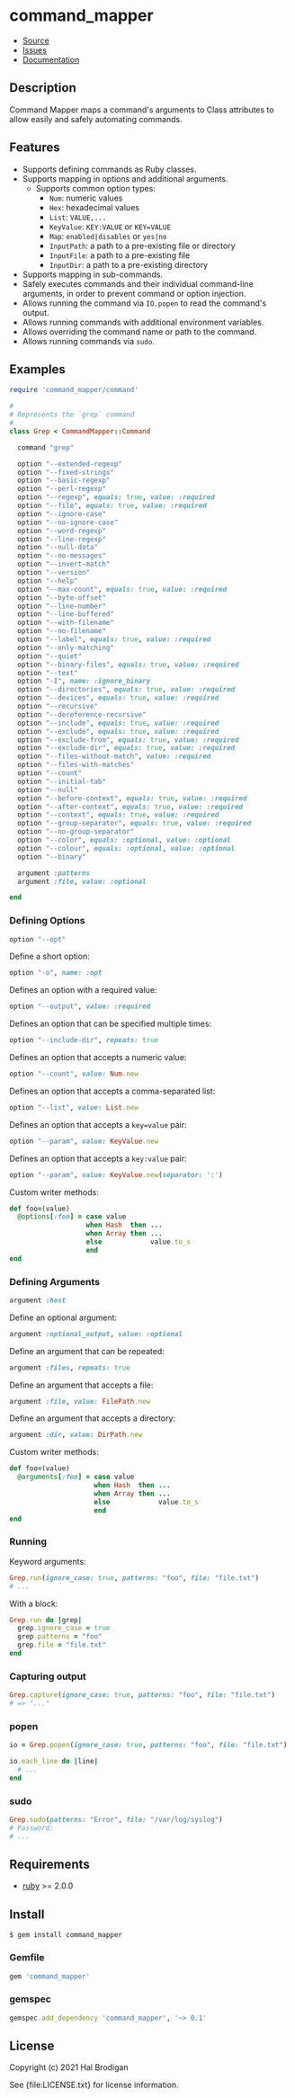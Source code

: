 # command_mapper

* [Source](https://github.com/postmodern/command_mapper)
* [Issues](https://github.com/postmodern/command_mapper/issues)
* [Documentation](http://rubydoc.info/gems/command_mapper/frames)

## Description
  
Command Mapper maps a command's arguments to Class attributes to allow easily
and safely automating commands.

## Features

* Supports defining commands as Ruby classes.
* Supports mapping in options and additional arguments.
  * Supports common option types:
    * `Num`: numeric values
    * `Hex`: hexadecimal values
    * `List`: `VALUE,...`
    * `KeyValue`: `KEY:VALUE` or `KEY=VALUE`
    * `Map`: `enabled|disables` or `yes|no`
    * `InputPath`: a path to a pre-existing file or directory
    * `InputFile`: a path to a pre-existing file
    * `InputDir`: a path to a pre-existing directory
* Supports mapping in sub-commands.
* Safely executes commands and their individual command-line arguments,
  in order to prevent command or option injection.
* Allows running the command via `IO.popen` to read the command's output.
* Allows running commands with additional environment variables.
* Allows overriding the command name or path to the command.
* Allows running commands via `sudo`.

## Examples

```ruby
require 'command_mapper/command'

#
# Represents the `grep` command
#
class Grep < CommandMapper::Command

  command "grep"

  option "--extended-regexp"
  option "--fixed-strings"
  option "--basic-regexp"
  option "--perl-regexp"
  option "--regexp", equals: true, value: :required
  option "--file", equals: true, value: :required
  option "--ignore-case"
  option "--no-ignore-case"
  option "--word-regexp"
  option "--line-regexp"
  option "--null-data"
  option "--no-messages"
  option "--invert-match"
  option "--version"
  option "--help"
  option "--max-count", equals: true, value: :required
  option "--byte-offset"
  option "--line-number"
  option "--line-buffered"
  option "--with-filename"
  option "--no-filename"
  option "--label", equals: true, value: :required
  option "--only-matching"
  option "--quiet"
  option "--binary-files", equals: true, value: :required
  option "--text"
  option "-I", name: :ignore_binary
  option "--directories", equals: true, value: :required
  option "--devices", equals: true, value: :required
  option "--recursive"
  option "--dereference-recursive"
  option "--include", equals: true, value: :required
  option "--exclude", equals: true, value: :required
  option "--exclude-from", equals: true, value: :required
  option "--exclude-dir", equals: true, value: :required
  option "--files-without-match", value: :required
  option "--files-with-matches"
  option "--count"
  option "--initial-tab"
  option "--null"
  option "--before-context", equals: true, value: :required
  option "--after-context", equals: true, value: :required
  option "--context", equals: true, value: :required
  option "--group-separator", equals: true, value: :required
  option "--no-group-separator"
  option "--color", equals: :optional, value: :optional
  option "--colour", equals: :optional, value: :optional
  option "--binary"

  argument :patterns
  argument :file, value: :optional

end
```

### Defining Options

```ruby
option "--opt"
```

Define a short option:

```ruby
option "-o", name: :opt
```

Defines an option with a required value:

```ruby
option "--output", value: :required
```

Defines an option that can be specified multiple times:

```ruby
option "--include-dir", repeats: true
```

Defines an option that accepts a numeric value:

```ruby
option "--count", value: Num.new
```

Defines an option that accepts a comma-separated list:

```ruby
option "--list", value: List.new
```

Defines an option that accepts a `key=value` pair:

```ruby
option "--param", value: KeyValue.new
```

Defines an option that accepts a `key:value` pair:

```ruby
option "--param", value: KeyValue.new(separator: ':')
```

Custom writer methods:

```ruby
def foo=(value)
  @options[:foo] = case value
                   when Hash  then ...
                   when Array then ...
                   else            value.to_s
                   end
end
```

### Defining Arguments

```ruby
argument :host
```

Define an optional argument:

```ruby
argument :optional_output, value: :optional
```

Define an argument that can be repeated:

```ruby
argument :files, repeats: true
```

Define an argument that accepts a file:

```ruby
argument :file, value: FilePath.new
```

Define an argument that accepts a directory:

```ruby
argument :dir, value: DirPath.new
```

Custom writer methods:

```ruby
def foo=(value)
  @arguments[:foo] = case value
                     when Hash  then ...
                     when Array then ...
                     else            value.to_s
                     end
end
```

### Running

Keyword arguments:

```ruby
Grep.run(ignore_case: true, patterns: "foo", file: "file.txt")
# ...
```

With a block:

```ruby
Grep.run do |grep|
  grep.ignore_case = true
  grep.patterns = "foo"
  grep.file = "file.txt"
end
```

### Capturing output

```ruby
Grep.capture(ignore_case: true, patterns: "foo", file: "file.txt")
# => "..."
```

### popen

```ruby
io = Grep.popen(ignore_case: true, patterns: "foo", file: "file.txt")

io.each_line do |line|
  # ...
end
```

### sudo

```ruby
Grep.sudo(patterns: "Error", file: "/var/log/syslog")
# Password: 
# ...
```

## Requirements

* [ruby] >= 2.0.0

## Install

```shell
$ gem install command_mapper
```

### Gemfile

```ruby
gem 'command_mapper'
```

### gemspec

```ruby
gemspec.add_dependency 'command_mapper', '~> 0.1'
```

## License

Copyright (c) 2021 Hal Brodigan

See {file:LICENSE.txt} for license information.

[command_mapper]: https://github.com/postmodern/command_mapper.rb#readme
[ruby]: https://www.ruby-lang.org/
